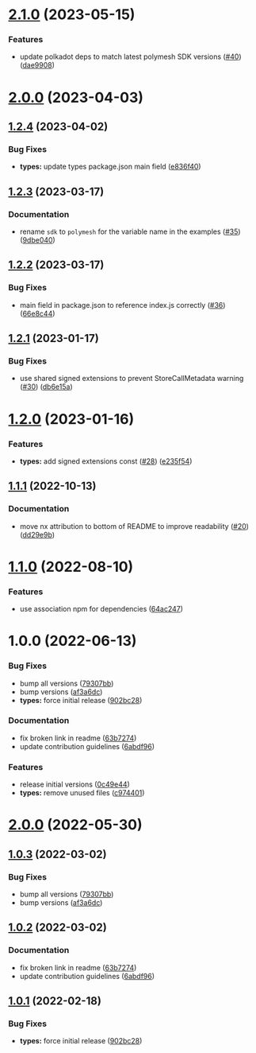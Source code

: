 # [2.1.0](https://github.com/PolymeshAssociation/signing-managers/compare/@polymeshassociation/signing-manager-types@2.0.0...@polymeshassociation/signing-manager-types@2.1.0) (2023-05-15)


### Features

* update polkadot deps to match latest polymesh SDK versions ([#40](https://github.com/PolymeshAssociation/signing-managers/issues/40)) ([dae9908](https://github.com/PolymeshAssociation/signing-managers/commit/dae99085a3c691bcc7a4ea2b0fe3b753f52c07a5))

# [2.0.0](https://github.com/PolymeshAssociation/signing-managers/compare/@polymeshassociation/signing-manager-types@1.2.4...@polymeshassociation/signing-manager-types@2.0.0) (2023-04-03)

## [1.2.4](https://github.com/PolymeshAssociation/signing-managers/compare/@polymeshassociation/signing-manager-types@1.2.3...@polymeshassociation/signing-manager-types@1.2.4) (2023-04-02)


### Bug Fixes

* **types:** update types package.json main field ([e836f40](https://github.com/PolymeshAssociation/signing-managers/commit/e836f4099d931dedd869aa440a53b98138e68405))

## [1.2.3](https://github.com/PolymeshAssociation/signing-managers/compare/@polymeshassociation/signing-manager-types@1.2.2...@polymeshassociation/signing-manager-types@1.2.3) (2023-03-17)


### Documentation

* rename `sdk` to `polymesh` for the variable name in the examples ([#35](https://github.com/PolymeshAssociation/signing-managers/issues/35)) ([9dbe040](https://github.com/PolymeshAssociation/signing-managers/commit/9dbe0407329afe539bebc159febbebde35fbd967))

## [1.2.2](https://github.com/PolymeshAssociation/signing-managers/compare/@polymeshassociation/signing-manager-types@1.2.1...@polymeshassociation/signing-manager-types@1.2.2) (2023-03-17)


### Bug Fixes

* main field in package.json to reference index.js correctly ([#36](https://github.com/PolymeshAssociation/signing-managers/issues/36)) ([66e8c44](https://github.com/PolymeshAssociation/signing-managers/commit/66e8c44ecc306b168a17e382b95996afa5853b8e))

## [1.2.1](https://github.com/PolymeshAssociation/signing-managers/compare/@polymeshassociation/signing-manager-types@1.2.0...@polymeshassociation/signing-manager-types@1.2.1) (2023-01-17)


### Bug Fixes

* use shared signed extensions to prevent StoreCallMetadata warning ([#30](https://github.com/PolymeshAssociation/signing-managers/issues/30)) ([db6e15a](https://github.com/PolymeshAssociation/signing-managers/commit/db6e15a2ae25ff97b749a292940ba9f12a37acdb))

# [1.2.0](https://github.com/PolymeshAssociation/signing-managers/compare/@polymeshassociation/signing-manager-types@1.1.1...@polymeshassociation/signing-manager-types@1.2.0) (2023-01-16)


### Features

* **types:** add signed extensions const ([#28](https://github.com/PolymeshAssociation/signing-managers/issues/28)) ([e235f54](https://github.com/PolymeshAssociation/signing-managers/commit/e235f5494061e3812325f0f232d439b2386973f6))

## [1.1.1](https://github.com/PolymeshAssociation/signing-managers/compare/@polymeshassociation/signing-manager-types@1.1.0...@polymeshassociation/signing-manager-types@1.1.1) (2022-10-13)


### Documentation

* move nx attribution to bottom of README to improve readability ([#20](https://github.com/PolymeshAssociation/signing-managers/issues/20)) ([dd29e9b](https://github.com/PolymeshAssociation/signing-managers/commit/dd29e9b32a07a73834d0c77d38aafe34e8e288ed))

# [1.1.0](https://github.com/PolymeshAssociation/signing-managers/compare/@polymeshassociation/signing-manager-types@1.0.0...@polymeshassociation/signing-manager-types@1.1.0) (2022-08-10)


### Features

* use association npm for dependencies ([64ac247](https://github.com/PolymeshAssociation/signing-managers/commit/64ac247ffc67fdd359bf1da73ad2df39d0b536ad))

# 1.0.0 (2022-06-13)


### Bug Fixes

* bump all versions ([79307bb](https://github.com/PolymathNetwork/signing-managers/commit/79307bb7aa18ef8abdd94865da7eed53997fe267))
* bump versions ([af3a6dc](https://github.com/PolymathNetwork/signing-managers/commit/af3a6dc9336bfa5d9d5fbe14d91165d056567165))
* **types:** force initial release ([902bc28](https://github.com/PolymathNetwork/signing-managers/commit/902bc2858e6ae3078126357a9d9d7e352866e180))


### Documentation

* fix broken link in readme ([63b7274](https://github.com/PolymathNetwork/signing-managers/commit/63b7274e78b99a712d5a92c3add52f067ba2cec8))
* update contribution guidelines ([6abdf96](https://github.com/PolymathNetwork/signing-managers/commit/6abdf96151f69584824a050e0bef13de0338acde))


### Features

* release initial versions ([0c49e44](https://github.com/PolymathNetwork/signing-managers/commit/0c49e441b4e68df3a9cc3985b11ade0de0a0f2a3))
* **types:** remove unused files ([c974401](https://github.com/PolymathNetwork/signing-managers/commit/c974401d843df53f788d998684bd3b005d2d10e7))

# [2.0.0](https://github.com/PolymathNetwork/signing-managers/compare/@polymathnetwork/signing-manager-types@1.0.3...@polymathnetwork/signing-manager-types@2.0.0) (2022-05-30)

## [1.0.3](https://github.com/PolymathNetwork/signing-managers/compare/@polymathnetwork/signing-manager-types@1.0.2...@polymathnetwork/signing-manager-types@1.0.3) (2022-03-02)


### Bug Fixes

* bump all versions ([79307bb](https://github.com/PolymathNetwork/signing-managers/commit/79307bb7aa18ef8abdd94865da7eed53997fe267))
* bump versions ([af3a6dc](https://github.com/PolymathNetwork/signing-managers/commit/af3a6dc9336bfa5d9d5fbe14d91165d056567165))

## [1.0.2](https://github.com/PolymathNetwork/signing-managers/compare/@polymathnetwork/signing-manager-types@1.0.1...@polymathnetwork/signing-manager-types@1.0.2) (2022-03-02)


### Documentation

* fix broken link in readme ([63b7274](https://github.com/PolymathNetwork/signing-managers/commit/63b7274e78b99a712d5a92c3add52f067ba2cec8))
* update contribution guidelines ([6abdf96](https://github.com/PolymathNetwork/signing-managers/commit/6abdf96151f69584824a050e0bef13de0338acde))

## [1.0.1](https://github.com/PolymathNetwork/signing-managers/compare/@polymathnetwork/signing-manager-types@1.0.0...@polymathnetwork/signing-manager-types@1.0.1) (2022-02-18)


### Bug Fixes

* **types:** force initial release ([902bc28](https://github.com/PolymathNetwork/signing-managers/commit/902bc2858e6ae3078126357a9d9d7e352866e180))
